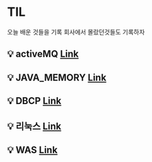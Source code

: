 # TIL
오늘 배운 것들을 기록
회사에서 몰랐던것들도 기록하자
## :bulb: activeMQ [Link](https://github.com/Seungpang/TIL/tree/master/activeMq)
## :bulb: JAVA_MEMORY [Link](https://github.com/Seungpang/TIL/tree/master/JAVA_MEMORY)
## :bulb: DBCP [Link](https://github.com/Seungpang/TIL/tree/master/DBCP)
## :bulb: 리눅스 [Link](https://github.com/Seungpang/TIL/Linux)
## :bulb: WAS [Link](hhtps:/github.com/Seungpang/TIL/WAS)
